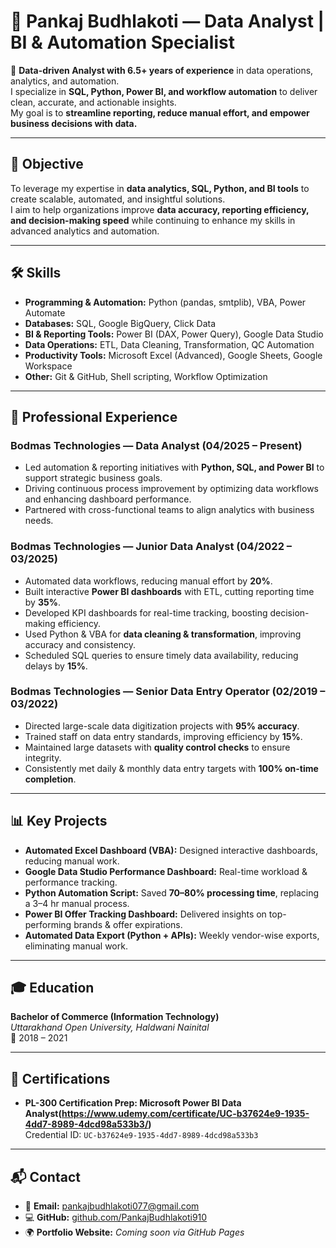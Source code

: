 # 🌟 Pankaj Budhlakoti — Data Analyst | BI & Automation Specialist  

🚀 **Data-driven Analyst with 6.5+ years of experience** in data operations, analytics, and automation.  
I specialize in **SQL, Python, Power BI, and workflow automation** to deliver clean, accurate, and actionable insights.  
My goal is to **streamline reporting, reduce manual effort, and empower business decisions with data.**  

---

## 🎯 Objective  
To leverage my expertise in **data analytics, SQL, Python, and BI tools** to create scalable, automated, and insightful solutions.  
I aim to help organizations improve **data accuracy, reporting efficiency, and decision-making speed** while continuing to enhance my skills in advanced analytics and automation.  

---

## 🛠️ Skills  

- **Programming & Automation:** Python (pandas, smtplib), VBA, Power Automate  
- **Databases:** SQL, Google BigQuery, Click Data  
- **BI & Reporting Tools:** Power BI (DAX, Power Query), Google Data Studio  
- **Data Operations:** ETL, Data Cleaning, Transformation, QC Automation  
- **Productivity Tools:** Microsoft Excel (Advanced), Google Sheets, Google Workspace  
- **Other:** Git & GitHub, Shell scripting, Workflow Optimization  

---

## 💼 Professional Experience  

### **Bodmas Technologies** — Data Analyst (04/2025 – Present)  
- Led automation & reporting initiatives with **Python, SQL, and Power BI** to support strategic business goals.  
-  Driving continuous process improvement by optimizing data workflows and enhancing dashboard performance.
- Partnered with cross-functional teams to align analytics with business needs.  

### **Bodmas Technologies** — Junior Data Analyst (04/2022 – 03/2025)  
- Automated data workflows, reducing manual effort by **20%**.  
- Built interactive **Power BI dashboards** with ETL, cutting reporting time by **35%**.  
- Developed KPI dashboards for real-time tracking, boosting decision-making efficiency.  
- Used Python & VBA for **data cleaning & transformation**, improving accuracy and consistency.  
- Scheduled SQL queries to ensure timely data availability, reducing delays by **15%**.  

### **Bodmas Technologies** — Senior Data Entry Operator (02/2019 – 03/2022)  
- Directed large-scale data digitization projects with **95% accuracy**.  
- Trained staff on data entry standards, improving efficiency by **15%**.  
- Maintained large datasets with **quality control checks** to ensure integrity.  
- Consistently met daily & monthly data entry targets with **100% on-time completion**.  

---

## 📊 Key Projects  

- **Automated Excel Dashboard (VBA):** Designed interactive dashboards, reducing manual work.  
- **Google Data Studio Performance Dashboard:** Real-time workload & performance tracking.  
- **Python Automation Script:** Saved **70–80% processing time**, replacing a 3–4 hr manual process.  
- **Power BI Offer Tracking Dashboard:** Delivered insights on top-performing brands & offer expirations.  
- **Automated Data Export (Python + APIs):** Weekly vendor-wise exports, eliminating manual work.  

---

## 🎓 Education  

**Bachelor of Commerce (Information Technology)**  
*Uttarakhand Open University, Haldwani Nainital*  
📅 2018 – 2021  

---

## 📜 Certifications  

- **PL-300 Certification Prep: Microsoft Power BI Data Analyst(https://www.udemy.com/certificate/UC-b37624e9-1935-4dd7-8989-4dcd98a533b3/)**  
  Credential ID: `UC-b37624e9-1935-4dd7-8989-4dcd98a533b3`  

---

## 📬 Contact  

- 📧 **Email:** [pankajbudhlakoti077@gmail.com](mailto:pankajbudhlakoti077@gmail.com)  
- 💻 **GitHub:** [github.com/PankajBudhlakoti910](https://github.com/)  
- 🌍 **Portfolio Website:** *Coming soon via GitHub Pages*  

